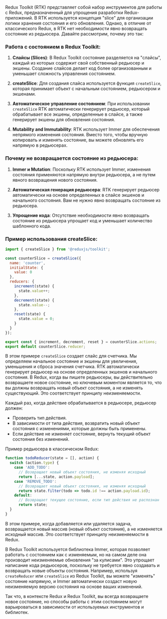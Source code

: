 Redux Toolkit (RTK) представляет собой набор инструментов для работы с Redux, предназначенный для упрощения разработки Redux-приложений. В RTK используется концепция "slice" для организации логики хранения состояния и его обновления. Однако, в отличие от классического Redux, в RTK нет необходимости явно возвращать состояние из редьюсера. Давайте рассмотрим, почему это так:

### Работа с состоянием в Redux Toolkit:

1. **Слайсы (Slices)**: В Redux Toolkit состояние разделяется на "слайсы", каждый из которых содержит свой собственный редьюсер и экшены. Создание слайсов делает код более организованным и уменьшает сложность управления состоянием.

2. **createSlice**: Для создания слайса используется функция `createSlice`, которая принимает объект с начальным состоянием, редьюсером и экшенами.

3. **Автоматическое управление состоянием**: При использовании `createSlice` RTK автоматически генерирует редьюсер, который обрабатывает все экшены, определенные в слайсе, а также генерирует экшены для обновления состояния.

4. **Mutability and Immutability**: RTK использует Immer для обеспечения непрямого изменения состояния. Вместо того, чтобы вручную копировать и изменять состояние, вы можете обновлять его напрямую в редьюсерах.

### Почему не возвращается состояние из редьюсера:

1. **Immer и Mutation**: Поскольку RTK использует Immer, изменения состояния применяются напрямую внутри редьюсера, а не путем явного возвращения нового состояния.

2. **Автоматическая генерация редьюсера**: RTK генерирует редьюсер автоматически на основе определенных в слайсе экшенов и начального состояния. Вам не нужно явно возвращать состояние из редьюсера.

3. **Упрощение кода**: Отсутствие необходимости явно возвращать состояние из редьюсера упрощает код и уменьшает количество шаблонного кода.

### Пример использования createSlice:

```javascript
import { createSlice } from '@reduxjs/toolkit';

const counterSlice = createSlice({
  name: 'counter',
  initialState: {
    value: 0
  },
  reducers: {
    increment(state) {
      state.value++;
    },
    decrement(state) {
      state.value--;
    },
    reset(state) {
      state.value = 0;
    }
  }
});

export const { increment, decrement, reset } = counterSlice.actions;
export default counterSlice.reducer;
```

В этом примере `createSlice` создает слайс для счетчика. Мы определяем начальное состояние и экшены для увеличения, уменьшения и сброса значения счетчика. RTK автоматически генерирует редьюсер на основе определенных экшенов и начального состояния.
В Redux, когда вы пишете редьюсеры, вы действительно возвращаете новое состояние, но ключевым моментом является то, что вы должны возвращать новый объект состояния, а не изменять существующий. Это соответствует принципу неизменяемости.

Каждый раз, когда действие обрабатывается в редьюсере, редьюсер должен:

- Проверить тип действия.
- В зависимости от типа действия, возвратить новый объект состояния с изменениями, которые должны быть применены.
- Если действие не изменяет состояние, вернуть текущий объект состояния без изменений.

Пример редьюсера в классическом Redux:

```javascript
function todoReducer(state = [], action) {
  switch (action.type) {
    case 'ADD_TODO':
      // Возвращает новый объект состояния, не изменяя исходный
      return [...state, action.payload];
    case 'REMOVE_TODO':
      // Возвращает новый объект состояния, не изменяя исходный
      return state.filter(todo => todo.id !== action.payload.id);
    default:
      // Возвращает текущее состояние, если тип действия не распознан
      return state;
  }
}
```

В этом примере, когда добавляется или удаляется задача, возвращается новый массив (новый объект состояния), а не изменяется исходный массив. Это соответствует принципу неизменяемости в Redux.

В Redux Toolkit используется библиотека Immer, которая позволяет работать с состоянием как с изменяемым, но на самом деле она производит неизменяемые обновления "за кулисами". Это упрощает написание кода редьюсеров, поскольку не требуется явно создавать и возвращать новые объекты состояния. Например, используя `createReducer` или `createSlice` из Redux Toolkit, вы можете "изменять" состояние напрямую, и Immer автоматически создаст новую неизменяемую версию состояния на основе ваших изменений.

Так что, в контексте Redux и Redux Toolkit, вы всегда возвращаете новое состояние, но способы работы с этим состоянием могут варьироваться в зависимости от используемых инструментов и библиотек.